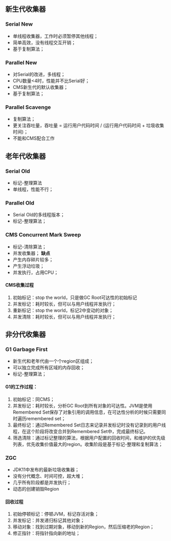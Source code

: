 ## 新生代收集器
### Serial New
- 单线程收集器，工作时必须暂停其他线程；
- 简单高效，没有线程交互开销；
- 基于复制算法；

### Parallel New
- 对Serial的改进，多线程；
- CPU数量<4时，性能并不比Serial好；
- CMS新生代的默认收集器；
- 基于复制算法；

### Parallel Scavenge
- 复制算法；
- 更关注吞吐量，吞吐量 = 运行用户代码时间 / (运行用户代码时间 + 垃圾收集时间)；
- 不能和CMS配合工作



## 老年代收集器

### Serial Old
- 标记-整理算法
- 单线程，性能不行；

### Parallel Old
- Serial Old的多线程版本；
- 标记-整理算法；

### CMS Concurrent Mark Sweep
- 标记-清除算法；
- 并发收集器；
**缺点**
- 产生内存碎片较多；
- 产生浮动垃圾；
- 并发执行，占用CPU；

#### CMS收集过程
1. 初始标记：stop the world，只是做GC Root可达性的初始标记
2. 并发标记：耗时较长，但可以与用户线程并发执行；
3. 重新标记：stop the world，标记2中变动的对象；
4. 并发清除：耗时较长，但可以与用户线程并发执行；



## 非分代收集器

### G1 Garbage First
- 新生代和老年代由一个个region区组成；
- 可以独立完成所有区域的内存回收；
- 标记-整理算法；

#### G1的工作过程：
1. 初始标记：同CMS；
2. 并发标记：耗时较长，分析GC Root到所有对象的可达性。JVM是使用Remembered Set保存了对象引用的调用信息，在可达性分析的时候只需要同时遍历remembered set；
3. 最终标记：通过Remembered Set日志来记录并发标记时没有记录到的用户线程，在这个阶段将改变合并到Remembered Set中，完成最终标记。
4. 筛选清除：通过标记整理的算法，根据用户配置的回收时间，和维护的优先级列表，优先收集价值最大的region。收集阶段是基于标记-整理和复制算法；



### ZGC

- JDK11中发布的最新垃圾收集器；
- 没有分代概念、时间可控，超大堆；
- 几乎所有阶段都是并发执行；
- 动态的创建销毁Region

#### 回收过程
1. 初始停顿标记：停顿JVM，标记存活对象；
2. 并发标记：并发递归标记其他对象；
3. 移动对象：找到过期对象，移动到新的Region，然后压缩老的Region；
4. 修正指针：将指针指向新的地址；